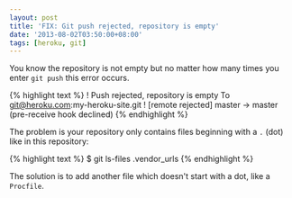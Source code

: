 ```yaml
---
layout: post
title: 'FIX: Git push rejected, repository is empty'
date: '2013-08-02T03:50:00+08:00'
tags: [heroku, git]
---
```


You know the repository is not empty but no matter how many times you enter `git push` this error occurs.




{% highlight text %}
!     Push rejected, repository is empty
To git@heroku.com:my-heroku-site.git
! [remote rejected] master -> master (pre-receive hook declined)
{% endhighlight %}

The problem is your repository only contains files beginning with a `.` (dot) like in this repository:

{% highlight text %}
$ git ls-files
.vendor_urls
{% endhighlight %}

The solution is to add another file which doesn't start with a dot, like a `Procfile`.

